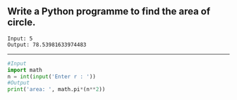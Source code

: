 ## Write a Python programme to find the area of circle.

```
Input: 5
Output: 78.53981633974483
```

---

```python
#Input
import math
n = int(input('Enter r : '))
#Output
print('area: ', math.pi*(n**2))
```